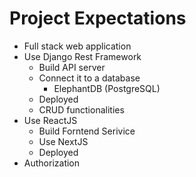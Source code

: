 # Project Expectations

- Full stack web application
- Use Django Rest Framework
    - Build API server
    - Connect it to a database
        - ElephantDB (PostgreSQL)
    - Deployed
    - CRUD functionalities 
- Use ReactJS 
    - Build Forntend Serivice
    - Use NextJS
    - Deployed
- Authorization
